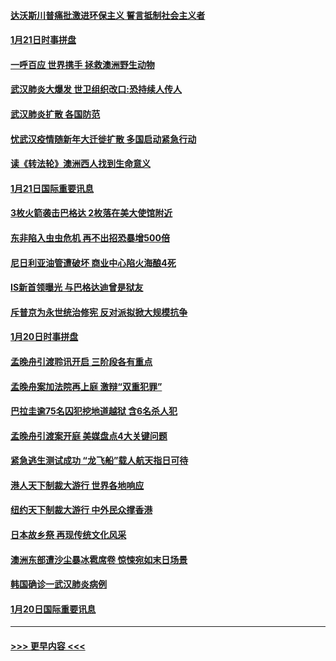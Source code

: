 #### [达沃斯川普痛批激进环保主义 誓言抵制社会主义者](../pages/prog202/a102757906.md?t=01220922) 
#### [1月21日时事拼盘](../pages/prog202/a102757893.md?t=01220922) 
#### [一呼百应 世界携手 拯救澳洲野生动物](../pages/prog202/a102757884.md?t=01220922) 
#### [武汉肺炎大爆发 世卫组织改口:恐持续人传人](../pages/prog202/a102757701.md?t=01220922) 
#### [武汉肺炎扩散 各国防范](../pages/prog202/a102757636.md?t=01220922) 
#### [忧武汉疫情随新年大迁徙扩散 多国启动紧急行动](../pages/prog202/a102757625.md?t=01220922) 
#### [读《转法轮》澳洲西人找到生命意义](../pages/prog202/a102757465.md?t=01220922) 
#### [1月21日国际重要讯息](../pages/prog202/a102757450.md?t=01220922) 
#### [3枚火箭袭击巴格达 2枚落在美大使馆附近](../pages/prog202/a102757310.md?t=01220922) 
#### [东非陷入虫虫危机 再不出招恐暴增500倍](../pages/prog202/a102757295.md?t=01220922) 
#### [尼日利亚油管遭破坏 商业中心陷火海酿4死](../pages/prog202/a102757272.md?t=01220922) 
#### [IS新首领曝光 与巴格达迪曾是狱友](../pages/prog202/a102757122.md?t=01220922) 
#### [斥普京为永世统治修宪 反对派拟掀大规模抗争](../pages/prog202/a102757022.md?t=01220922) 
#### [1月20日时事拼盘](../pages/prog202/a102757036.md?t=01220922) 
#### [孟晚舟引渡聆讯开启 三阶段各有重点](../pages/prog202/a102757006.md?t=01220922) 
#### [孟晚舟案加法院再上庭 激辩“双重犯罪”](../pages/prog202/a102756996.md?t=01220922) 
#### [巴拉圭逾75名囚犯挖地道越狱 含6名杀人犯](../pages/prog202/a102756968.md?t=01220922) 
#### [孟晚舟引渡案开庭 美媒盘点4大关键问题](../pages/prog202/a102756917.md?t=01220922) 
#### [紧急逃生测试成功 “龙飞船”载人航天指日可待](../pages/prog202/a102756957.md?t=01220922) 
#### [港人天下制裁大游行 世界各地响应](../pages/prog202/a102756878.md?t=01220922) 
#### [纽约天下制裁大游行 中外民众撑香港](../pages/prog202/a102756875.md?t=01220922) 
#### [日本故乡祭 再现传统文化风采](../pages/prog202/a102756778.md?t=01220922) 
#### [澳洲东部遭沙尘暴冰雹席卷 惊悚宛如末日场景](../pages/prog202/a102756630.md?t=01220922) 
#### [韩国确诊一武汉肺炎病例](../pages/prog202/a102756696.md?t=01220922) 
#### [1月20日国际重要讯息](../pages/prog202/a102756640.md?t=01220922) 

----
#### [ >>> 更早内容 <<< ](../indexes/prog202-earlier.md)
